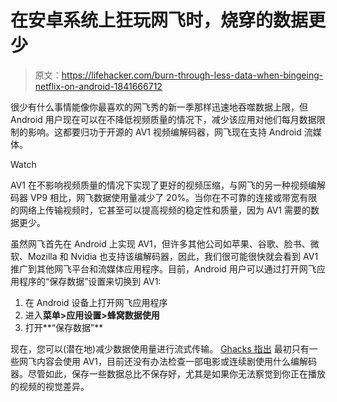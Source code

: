 # 在安卓系统上狂玩网飞时，烧穿的数据更少

> 原文：<https://lifehacker.com/burn-through-less-data-when-bingeing-netflix-on-android-1841666712>

很少有什么事情能像你最喜欢的网飞秀的新一季那样迅速地吞噬数据上限，但 Android 用户现在可以在不降低视频质量的情况下，减少该应用对他们每月数据限制的影响。这都要归功于开源的 AV1 视频编解码器，网飞现在支持 Android 流媒体。

Watch

AV1 在不影响视频质量的情况下实现了更好的视频压缩，与网飞的另一种视频编解码器 VP9 相比，网飞数据使用量减少了 20%。当你在不可靠的连接或带宽有限的网络上传输视频时，它甚至可以提高视频的稳定性和质量，因为 AV1 需要的数据更少。

虽然网飞首先在 Android 上实现 AV1，但许多其他公司如苹果、谷歌、脸书、微软、Mozilla 和 Nvidia 也支持该编解码器，因此，我们很可能很快就会看到 AV1 推广到其他网飞平台和流媒体应用程序。目前，Android 用户可以通过打开网飞应用程序的“保存数据”设置来切换到 AV1:

1.  在 Android 设备上打开网飞应用程序
2.  进入**菜单>应用设置>蜂窝数据使用**
3.  打开**“保存数据”**

现在，您可以(潜在地)减少数据使用量进行流式传输。 [Ghacks 指出](https://www.ghacks.net/2020/02/10/you-may-save-up-to-20-when-watching-netflix-on-android-now/) 最初只有一些网飞内容会使用 AV1，目前还没有办法检查一部电影或连续剧使用什么编解码器。尽管如此，保存一些数据总比不保存好，尤其是如果你无法察觉到你正在播放的视频的视觉差异。